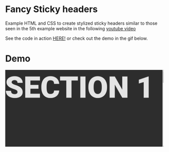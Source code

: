 # Fancy Sticky headers

Example HTML and CSS to create stylized sticky headers similar to those seen in the 5th example website in the following [youtube video](https://www.youtube.com/watch?v=slDybGJI1Ao)

See the code in action [HERE!](https://www.mikenyoung.com/css-sticky-headers) or check out the demo in the gif below.

# Demo

![Demo GIF](/example.gif)
